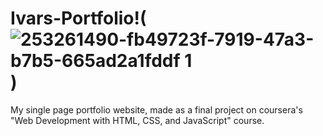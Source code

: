 
# Ivars-Portfolio!(![253261490-fb49723f-7919-47a3-b7b5-665ad2a1fddf 1](https://github.com/Ivarock/Ivars_Portfolio/assets/129661878/fec70b9c-da8e-4796-b8d1-4d90cd156e6e))
My single page portfolio website, made as a final project on coursera's "Web Development with HTML, CSS, and JavaScript" course.

